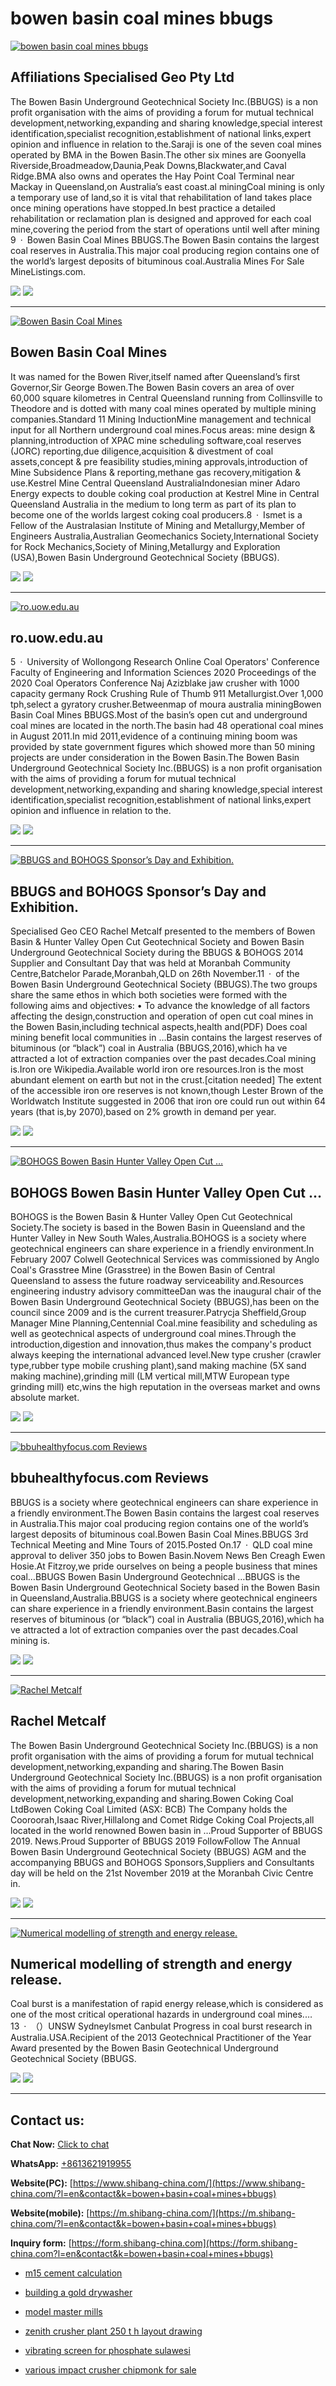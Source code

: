 # bowen basin coal mines bbugs

<a href="https://swt.shibang-china.com/?l=en&img&k=bowen+basin+coal+mines+bbugs" target="_blank">![bowen basin coal mines bbugs](http://static.shibang-china.com/all-800x300/1525.jpg)</a>

## Affiliations Specialised Geo Pty Ltd
The Bowen Basin Underground Geotechnical Society Inc.(BBUGS) is a non profit organisation with the aims of providing a forum for mutual technical development,networking,expanding and sharing knowledge,special interest identification,specialist recognition,establishment of national links,expert opinion and influence in relation to the.Saraji is one of the seven coal mines operated by BMA in the Bowen Basin.The other six mines are Goonyella Riverside,Broadmeadow,Daunia,Peak Downs,Blackwater,and Caval Ridge.BMA also owns and operates the Hay Point Coal Terminal near Mackay in Queensland,on Australia’s east coast.al miningCoal mining is only a temporary use of land,so it is vital that rehabilitation of land takes place once mining operations have stopped.In best practice a detailed rehabilitation or reclamation plan is designed and approved for each coal mine,covering the period from the start of operations until well after mining 9&ensp;&#0183;&ensp;Bowen Basin Coal Mines BBUGS.The Bowen Basin contains the largest coal reserves in Australia.This major coal producing region contains one of the world’s largest deposits of bituminous coal.Australia Mines For Sale MineListings.com.


<a href="https://whatsapp.shibangsoft.com/WhatsApp.php" target="_blank" title="WhatsApp">![](http://static.shibang-china.com/icon/whatsapp.png)</a> <a href="https://swt.shibang-china.com/?l=en&icon&k=bowen+basin+coal+mines+bbugs" target="_blank">![](http://static.shibang-china.com/icon/chat-en.png)</a>

---

<a href="https://swt.shibang-china.com/?l=en&img&k=bowen+basin+coal+mines+bbugs" target="_blank">![Bowen Basin Coal Mines](http://static.shibang-china.com/all-800x300/921.jpg)</a>

## Bowen Basin Coal Mines
It was named for the Bowen River,itself named after Queensland’s first Governor,Sir George Bowen.The Bowen Basin covers an area of over 60,000 square kilometres in Central Queensland running from Collinsville to Theodore and is dotted with many coal mines operated by multiple mining companies.Standard 11 Mining InductionMine management and technical input for all Northern underground coal mines.Focus areas: mine design &amp; planning,introduction of XPAC mine scheduling software,coal reserves (JORC) reporting,due diligence,acquisition &amp; divestment of coal assets,concept &amp; pre feasibility studies,mining approvals,introduction of Mine Subsidence Plans &amp; reporting,methane gas recovery,mitigation &amp; use.Kestrel Mine Central Queensland AustraliaIndonesian miner Adaro Energy expects to double coking coal production at Kestrel Mine in Central Queensland Australia in the medium to long term as part of its plan to become one of the worlds largest coking coal producers.8&ensp;&#0183;&ensp;Ismet is a Fellow of the Australasian Institute of Mining and Metallurgy,Member of Engineers Australia,Australian Geomechanics Society,International Society for Rock Mechanics,Society of Mining,Metallurgy and Exploration (USA),Bowen Basin Underground Geotechnical Society (BBUGS).


<a href="https://whatsapp.shibangsoft.com/WhatsApp.php" target="_blank" title="WhatsApp">![](http://static.shibang-china.com/icon/whatsapp.png)</a> <a href="https://swt.shibang-china.com/?l=en&icon&k=bowen+basin+coal+mines+bbugs" target="_blank">![](http://static.shibang-china.com/icon/chat-en.png)</a>

---

<a href="https://swt.shibang-china.com/?l=en&img&k=bowen+basin+coal+mines+bbugs" target="_blank">![ro.uow.edu.au](http://static.shibang-china.com/all-800x300/1175.jpg)</a>

## ro.uow.edu.au
5&ensp;&#0183;&ensp;University of Wollongong Research Online Coal Operators' Conference Faculty of Engineering and Information Sciences 2020 Proceedings of the 2020 Coal Operators Conference Naj Azizblake jaw crusher with 1000 capacity germany Rock Crushing Rule of Thumb 911 Metallurgist.Over 1,000 tph,select a gyratory crusher.Betweenmap of moura australia miningBowen Basin Coal Mines BBUGS.Most of the basin’s open cut and underground coal mines are located in the north.The basin had 48 operational coal mines in August 2011.In mid 2011,evidence of a continuing mining boom was provided by state government figures which showed more than 50 mining projects are under consideration in the Bowen Basin.The Bowen Basin Underground Geotechnical Society Inc.(BBUGS) is a non profit organisation with the aims of providing a forum for mutual technical development,networking,expanding and sharing knowledge,special interest identification,specialist recognition,establishment of national links,expert opinion and influence in relation to the.


<a href="https://whatsapp.shibangsoft.com/WhatsApp.php" target="_blank" title="WhatsApp">![](http://static.shibang-china.com/icon/whatsapp.png)</a> <a href="https://swt.shibang-china.com/?l=en&icon&k=bowen+basin+coal+mines+bbugs" target="_blank">![](http://static.shibang-china.com/icon/chat-en.png)</a>

---

<a href="https://swt.shibang-china.com/?l=en&img&k=bowen+basin+coal+mines+bbugs" target="_blank">![BBUGS and BOHOGS Sponsor’s Day and Exhibition.](http://static.shibang-china.com/all-800x300/1298.jpg)</a>

## BBUGS and BOHOGS Sponsor’s Day and Exhibition.
Specialised Geo CEO Rachel Metcalf presented to the members of Bowen Basin &amp; Hunter Valley Open Cut Geotechnical Society and Bowen Basin Underground Geotechnical Society during the BBUGS &amp; BOHOGS 2014 Supplier and Consultant Day that was held at Moranbah Community Centre,Batchelor Parade,Moranbah,QLD on 26th November.11&ensp;&#0183;&ensp;of the Bowen Basin Underground Geotechnical Society (BBUGS).The two groups share the same ethos in which both societies were formed with the following aims and objectives: • To advance the knowledge of all factors affecting the design,construction and operation of open cut coal mines in the Bowen Basin,including technical aspects,health and(PDF) Does coal mining benefit local communities in …Basin contains the largest reserves of bituminous (or “black”) coal in Australia (BBUGS,2016),which ha ve attracted a lot of extraction companies over the past decades.Coal mining is.Iron ore Wikipedia.Available world iron ore resources.Iron is the most abundant element on earth but not in the crust.[citation needed] The extent of the accessible iron ore reserves is not known,though Lester Brown of the Worldwatch Institute suggested in 2006 that iron ore could run out within 64 years (that is,by 2070),based on 2% growth in demand per year.


<a href="https://whatsapp.shibangsoft.com/WhatsApp.php" target="_blank" title="WhatsApp">![](http://static.shibang-china.com/icon/whatsapp.png)</a> <a href="https://swt.shibang-china.com/?l=en&icon&k=bowen+basin+coal+mines+bbugs" target="_blank">![](http://static.shibang-china.com/icon/chat-en.png)</a>

---

<a href="https://swt.shibang-china.com/?l=en&img&k=bowen+basin+coal+mines+bbugs" target="_blank">![BOHOGS Bowen Basin Hunter Valley Open Cut …](http://static.shibang-china.com/all-800x300/519.jpg)</a>

## BOHOGS Bowen Basin Hunter Valley Open Cut …
BOHOGS is the Bowen Basin &amp; Hunter Valley Open Cut Geotechnical Society.The society is based in the Bowen Basin in Queensland and the Hunter Valley in New South Wales,Australia.BOHOGS is a society where geotechnical engineers can share experience in a friendly environment.In February 2007 Colwell Geotechnical Services was commissioned by Anglo Coal's Grasstree Mine (Grasstree) in the Bowen Basin of Central Queensland to assess the future roadway serviceability and.Resources engineering industry advisory committeeDan was the inaugural chair of the Bowen Basin Underground Geotechnical Society (BBUGS),has been on the council since 2009 and is the current treasurer.Patrycja Sheffield,Group Manager Mine Planning,Centennial Coal.mine feasibility and scheduling as well as geotechnical aspects of underground coal mines.Through the introduction,digestion and innovation,thus makes the company's product always keeping the international advanced level.New type crusher (crawler type,rubber type mobile crushing plant),sand making machine (5X sand making machine),grinding mill (LM vertical mill,MTW European type grinding mill) etc,wins the high reputation in the overseas market and owns absolute market.


<a href="https://whatsapp.shibangsoft.com/WhatsApp.php" target="_blank" title="WhatsApp">![](http://static.shibang-china.com/icon/whatsapp.png)</a> <a href="https://swt.shibang-china.com/?l=en&icon&k=bowen+basin+coal+mines+bbugs" target="_blank">![](http://static.shibang-china.com/icon/chat-en.png)</a>

---

<a href="https://swt.shibang-china.com/?l=en&img&k=bowen+basin+coal+mines+bbugs" target="_blank">![bbuhealthyfocus.com Reviews](http://static.shibang-china.com/all-800x300/52.jpg)</a>

## bbuhealthyfocus.com Reviews
BBUGS is a society where geotechnical engineers can share experience in a friendly environment.The Bowen Basin contains the largest coal reserves in Australia.This major coal producing region contains one of the world’s largest deposits of bituminous coal.Bowen Basin Coal Mines.BBUGS 3rd Technical Meeting and Mine Tours of 2015.Posted On.17&ensp;&#0183;&ensp;QLD coal mine approval to deliver 350 jobs to Bowen Basin.Novem News Ben Creagh Ewen Hosie.At Fitzroy,we pride ourselves on being a people business that mines coal…BBUGS Bowen Basin Underground Geotechnical …BBUGS is the Bowen Basin Underground Geotechnical Society based in the Bowen Basin in Queensland,Australia.BBUGS is a society where geotechnical engineers can share experience in a friendly environment.Basin contains the largest reserves of bituminous (or “black”) coal in Australia (BBUGS,2016),which ha ve attracted a lot of extraction companies over the past decades.Coal mining is.


<a href="https://whatsapp.shibangsoft.com/WhatsApp.php" target="_blank" title="WhatsApp">![](http://static.shibang-china.com/icon/whatsapp.png)</a> <a href="https://swt.shibang-china.com/?l=en&icon&k=bowen+basin+coal+mines+bbugs" target="_blank">![](http://static.shibang-china.com/icon/chat-en.png)</a>

---

<a href="https://swt.shibang-china.com/?l=en&img&k=bowen+basin+coal+mines+bbugs" target="_blank">![Rachel Metcalf](http://static.shibang-china.com/all-800x300/754.jpg)</a>

## Rachel Metcalf
The Bowen Basin Underground Geotechnical Society Inc.(BBUGS) is a non profit organisation with the aims of providing a forum for mutual technical development,networking,expanding and sharing.The Bowen Basin Underground Geotechnical Society Inc.(BBUGS) is a non profit organisation with the aims of providing a forum for mutual technical development,networking,expanding and sharing.Bowen Coking Coal LtdBowen Coking Coal Limited (ASX: BCB) The Company holds the Cooroorah,Isaac River,Hillalong and Comet Ridge Coking Coal Projects,all located in the world renowned Bowen basin in …Proud Supporter of BBUGS 2019. News.Proud Supporter of BBUGS 2019 FollowFollow The Annual Bowen Basin Underground Geotechnical Society (BBUGS) AGM and the accompanying BBUGS and BOHOGS Sponsors,Suppliers and Consultants day will be held on the 21st November 2019 at the Moranbah Civic Centre in.


<a href="https://whatsapp.shibangsoft.com/WhatsApp.php" target="_blank" title="WhatsApp">![](http://static.shibang-china.com/icon/whatsapp.png)</a> <a href="https://swt.shibang-china.com/?l=en&icon&k=bowen+basin+coal+mines+bbugs" target="_blank">![](http://static.shibang-china.com/icon/chat-en.png)</a>

---

<a href="https://swt.shibang-china.com/?l=en&img&k=bowen+basin+coal+mines+bbugs" target="_blank">![Numerical modelling of strength and energy release.](http://static.shibang-china.com/all-800x300/907.jpg)</a>

## Numerical modelling of strength and energy release.
Coal burst is a manifestation of rapid energy release,which is considered as one of the most critical operational hazards in underground coal mines.… 13&ensp;&#0183;&ensp;（）UNSW SydneyIsmet Canbulat Progress in coal burst research in Australia.USA.Recipient of the 2013 Geotechnical Practitioner of the Year Award presented by the Bowen Basin Geotechnical Underground Geotechnical Society (BBUGS.

<a href="https://whatsapp.shibangsoft.com/WhatsApp.php" target="_blank" title="WhatsApp">![](http://static.shibang-china.com/icon/whatsapp.png)</a> <a href="https://swt.shibang-china.com/?l=en&icon&k=bowen+basin+coal+mines+bbugs" target="_blank">![](http://static.shibang-china.com/icon/chat-en.png)</a>

---
## Contact us:

**Chat Now:** [Click to chat](https://swt.shibang-china.com?l=en&contact&k=bowen+basin+coal+mines+bbugs)

**WhatsApp:**  [+8613621919955](https://whatsapp.shibangsoft.com/WhatsApp.php)

**Website(PC):** [https://www.shibang-china.com/](https://www.shibang-china.com/?l=en&contact&k=bowen+basin+coal+mines+bbugs)

**Website(mobile):** [https://m.shibang-china.com/](https://m.shibang-china.com/?l=en&contact&k=bowen+basin+coal+mines+bbugs)

**Inquiry form:** [https://form.shibang-china.com](https://form.shibang-china.com?l=en&contact&k=bowen+basin+coal+mines+bbugs)

* [m15 cement calculation](../141/m15%20cement%20calculation.md)

* [building a gold drywasher](../145/building%20a%20gold%20drywasher.md)

* [model master mills](../145/model%20master%20mills.md)

* [zenith crusher plant 250 t h layout drawing](../141/zenith%20crusher%20plant%20250%20t%20h%20layout%20drawing.md)

* [vibrating screen for phosphate sulawesi](../150/vibrating%20screen%20for%20phosphate%20sulawesi.md)

* [various impact crusher chipmonk for sale](../142/various%20impact%20crusher%20chipmonk%20for%20sale.md)